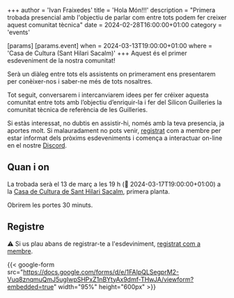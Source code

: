 +++
author = 'Ivan Fraixedes'
title = 'Hola Món!!!'
description = "Primera trobada presencial amb l'objectiu de parlar com entre tots podem fer creixer aquest comunitat tècnica"
date = 2024-02-28T16:00:00+01:00
category = 'events'

[params]
[params.event]
when = 2024-03-13T19:00:00+01:00
where = 'Casa de Cultura (Sant Hilari Sacalm)'
+++
Aquest és el primer esdeveniment de la nostra comunitat!

Serà un diàleg entre tots els assistents on primerament ens presentarem per conèixer-nos i saber-ne més de tots nosaltres.

Tot seguit, conversarem i intercanviarem idees per fer créixer aquesta comunitat entre tots amb l’objectiu d’enriquir-la i fer del Silicon Guilleries la comunitat tècnica de referència de les Guilleries.
<!--more-->

Si estàs interessat, no dubtis en assistir-hi, només amb la teva presencia, ja aportes molt. Si malauradament no pots venir, [registrat](/sign-up-member) com a membre per estar informat dels pròxims esdeveniments i comença a interactuar on-line en el nostre [Discord](/#cta).

## Quan i on

La trobada serà el 13 de març a les 19 h (🤖 2024-03-17T19:00:00+01:00) a la [Casa de Cultura de Sant Hilari Sacalm](https://maps.app.goo.gl/9ApT5MCTBNBJPa5AA), primera planta.

Obrirem les portes 30 minuts.

## Registre

:warning: Si us plau abans de registrar-te a l'esdeviniment, [registrat com a membre](/sign-up-member).

{{< google-form src="https://docs.google.com/forms/d/e/1FAIpQLSegprM2-Vuq8znqmuQmJ5ugIwpSHPxZ1nBYtyAx9dmf-THwJA/viewform?embedded=true" width="95%" height="600px" >}}
